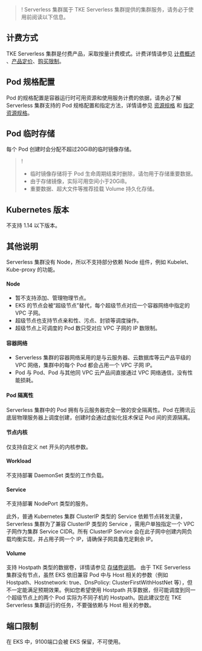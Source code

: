 >!  Serverless 集群属于 TKE Serverless 集群提供的集群服务，请务必于使用前阅读以下信息。

## 计费方式
 TKE Serverless 集群是付费产品，采取按量计费模式。计费详情请参见 [计费概述 ](https://cloud.tencent.com/document/product/457/39807)、[产品定价](https://cloud.tencent.com/document/product/457/39806)、[购买限制](https://cloud.tencent.com/document/product/457/39821)。

## Pod 规格配置
Pod 的规格配置是容器运行时可用资源和使用服务计费的依据，请务必了解 Serverless 集群支持的 Pod 规格配置和指定方法，详情请参见 [资源规格](https://cloud.tencent.com/document/product/457/39808) 和 [指定资源规格](https://cloud.tencent.com/document/product/457/44174)。


## Pod 临时存储
每个 Pod 创建时会分配不超过20GiB的临时镜像存储。

>!
>- 临时镜像存储将于 Pod 生命周期结束时删除，请勿用于存储重要数据。
>- 由于存储镜像，实际可用空间小于20GiB。
>- 重要数据、超大文件等推荐挂载 Volume 持久化存储。

## Kubernetes 版本
不支持 1.14 以下版本。

## 其他说明
 Serverless 集群没有 Node，所以不支持部分依赖 Node 组件，例如 Kubelet、Kube-proxy 的功能。
#### Node
- 暂不支持添加、管理物理节点。
- EKS 的节点会被“超级节点”替代，每个超级节点对应一个容器网络中指定的 VPC 子网。
- 超级节点也支持节点亲和性、污点、封锁等调度操作。
- 超级节点上可调度的 Pod 数只受对应 VPC 子网的 IP 数限制。

#### 容器网络
-  Serverless 集群的容器网络采用的是与云服务器、云数据库等云产品平级的 VPC 网络，集群中的每个 Pod 都会占用一个 VPC 子网 IP。
- Pod 与 Pod、Pod 与其他同 VPC 云产品间直接通过 VPC 网络通信，没有性能损耗。

#### Pod 隔离性
 Serverless 集群中的 Pod 拥有与云服务器完全一致的安全隔离性。Pod 在腾讯云底层物理服务器上调度创建，创建时会通过虚拟化技术保证 Pod 间的资源隔离。

#### 节点内核
仅支持自定义 net 开头的内核参数。

#### Workload
不支持部署 DaemonSet 类型的工作负载。

#### Service
不支持部署 NodePort 类型的服务。

此外，普通 Kubernetes 集群 ClusterIP 类型的 Service 依赖节点转发流量， Serverless 集群为了兼容 ClusterIP 类型的 Service ，需用户单独指定一个 VPC 子网作为集群 Service CIDR。所有 ClusterIP Service 会在此子网中创建内网负载均衡实现，并占用子网一个 IP，请确保子网具备充足剩余 IP。

#### Volume

支持 Hostpath 类型的数据卷，详情请参见 [存储卷说明](https://cloud.tencent.com/document/product/457/31713)。
由于 TKE Serverless 集群没有节点，虽然 EKS 依旧兼容 Pod 中与 Host 相关的参数（例如 Hostpath、Hostnetwork: true、DnsPolicy: ClusterFirstWithHostNet 等），但不一定能满足预期效果。例如您希望使用 Hostpath 共享数据，但可能调度到同一个超级节点上的两个 Pod 实际为不同子机的 Hostpath。因此建议您在 TKE Serverless 集群运行的任务，不要强依赖与 Host 相关的参数。

## 端口限制
在 EKS 中，9100端口会被 EKS 保留，不可使用。
